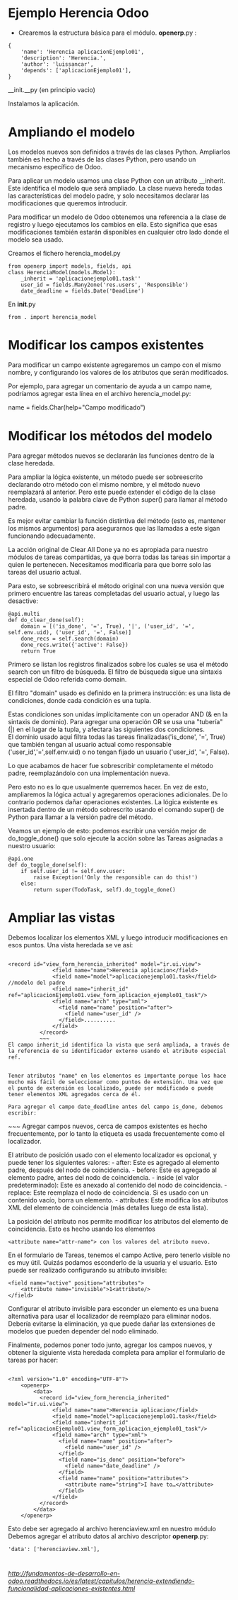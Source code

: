 # Ejemplo Herencia Odoo  
- Crearemos la estructura básica para el módulo.
__openerp__.py  :  
~~~  
{
    'name': 'Herencia aplicacionEjemplo01',
    'description': 'Herencia.',
    'author': 'luissancar',
    'depends': ['aplicacionEjemplo01'],
}

~~~   
__init.__py  (en principio vacio)  

Instalamos la aplicación.  

# Ampliando el modelo  
Los modelos nuevos son definidos a través de las clases Python. Ampliarlos también es hecho a través de las clases Python, pero usando un mecanismo específico de Odoo.  

Para aplicar un modelo usamos una clase Python con un atributo __inherit. Este identifica el modelo que será ampliado. La clase nueva hereda todas las características del modelo padre, y solo necesitamos declarar las modificaciones que queremos introducir.  


Para modificar un modelo de Odoo obtenemos una referencia a la clase de registro y luego ejecutamos los cambios en ella. Esto significa que esas modificaciones también estarán disponibles en cualquier otro lado donde el modelo sea usado.  

Creamos el fichero herencia_model.py  
~~~  
from openerp import models, fields, api
class HerenciaModel(models.Model):
    _inherit = 'aplicacionejemplo01.task''
    user_id = fields.Many2one('res.users', 'Responsible')
    date_deadline = fields.Date('Deadline')

~~~   

En __init__.py  
~~~   
from . import herencia_model
~~~   

# Modificar los campos existentes  
Para modificar un campo existente agregaremos un campo con el mismo nombre, y configurando los valores de los atributos que serán modificados.  

Por ejemplo, para agregar un comentario de ayuda a un campo name, podríamos agregar esta línea en el archivo herencia_model.py:  

name = fields.Char(help="Campo modificado")   


# Modificar los métodos del modelo  
Para agregar métodos nuevos se declararán las funciones dentro de la clase heredada.  

Para ampliar la lógica existente, un método puede ser sobreescrito declarando otro método con el mismo nombre, y el método nuevo reemplazará al anterior. Pero este puede extender el código de la clase heredada, usando la palabra clave de Python super() para llamar al método padre.  

Es mejor evitar cambiar la función distintiva del método (esto es, mantener los mismos argumentos) para asegurarnos que las llamadas a este sigan funcionando adecuadamente.  

La acción original de Clear All Done ya no es apropiada para nuestro módulos de tareas compartidas, ya que borra todas las tareas sin importar a quien le pertenecen. Necesitamos modificarla para que borre solo las tareas del usuario actual.  

Para esto, se sobreescribirá el método original con una nueva versión que primero encuentre las tareas completadas del usuario actual, y luego las desactive:  
~~~   
@api.multi
def do_clear_done(self):
    domain = [('is_done', '=', True), '|', ('user_id', '=', self.env.uid), ('user_id', '=', False)]
    done_recs = self.search(domain)
    done_recs.write({'active': False})
    return True
~~~       
Primero se listan los registros finalizados sobre los cuales se usa el método search con un filtro de búsqueda. El filtro de búsqueda sigue una sintaxis especial de Odoo referida como domain.  

El filtro "domain" usado es definido en la primera instrucción: es una lista de condiciones, donde cada condición es una tupla.  

Estas condiciones son unidas implícitamente con un operador AND (& en la sintaxis de dominio). Para agregar una operación OR se usa una "tubería" (|) en el lugar de la tupla, y afectara las siguientes dos condiciones.   
El dominio usado aquí filtra todas las tareas finalizadas('is_done', '=', True) que también tengan al usuario actual como responsable ('user_id','=',self.env.uid) o no tengan fijado un usuario ('user_id', '=', False).  

Lo que acabamos de hacer fue sobrescribir completamente el método padre, reemplazándolo con una implementación nueva.  

Pero esto no es lo que usualmente querremos hacer. En vez de esto, ampliaremos la lógica actual y agregaremos operaciones adicionales. De lo contrario podemos dañar operaciones existentes. La lógica existente es insertada dentro de un método sobrescrito usando el comando super() de Python para llamar a la versión padre del método.  

Veamos un ejemplo de esto: podemos escribir una versión mejor de do_toggle_done() que solo ejecute la acción sobre las Tareas asignadas a nuestro usuario:  
~~~   
@api.one
def do_toggle_done(self):
    if self.user_id != self.env.user:
        raise Exception('Only the responsible can do this!')
    else:
        return super(TodoTask, self).do_toggle_done()
~~~           


# Ampliar las vistas  
Debemos localizar los elementos XML y luego introducir modificaciones en esos puntos. 
Una vista heredada se ve así:  

~~~  

<record id="view_form_herencia_inherited" model="ir.ui.view">
              <field name="name">Herencia aplicacion</field>
              <field name="model">aplicacionejemplo01.task</field>  //modelo del padre
              <field name="inherit_id" ref="aplicacionEjemplo01.view_form_aplicacion_ejemplo01_task"/>
              <field name="arch" type="xml">
                <field name="name" position="after">
                  <field name="user_id" />
                </field>..........
              </field>
          </record>
          ~~~  
El campo inherit_id identifica la vista que será ampliada, a través de la referencia de su identificador externo usando el atributo especial ref. 


Tener atributos "name" en los elementos es importante porque los hace mucho más fácil de seleccionar como puntos de extensión. Una vez que el punto de extensión es localizado, puede ser modificado o puede tener elementos XML agregados cerca de él.  

Para agregar el campo date_deadline antes del campo is_done, debemos escribir:  
~~~  
<field name="is_done" position="before">
    <field name="date_deadline" />
</field>
~~~  
Agregar campos nuevos, cerca de campos existentes es hecho frecuentemente, por lo tanto la etiqueta <field> es usada frecuentemente como el localizador.   

El atributo de posición usado con el elemento localizador es opcional, y puede tener los siguientes valores: - after: Este es agregado al elemento padre, después del nodo de coincidencia. - before: Este es agregado al elemento padre, antes del nodo de coincidencia. - inside (el valor predeterminado): Este es anexado al contenido del nodo de coincidencia. - replace: Este reemplaza el nodo de coincidencia. Si es usado con un contenido vacío, borra un elemento. - attributes: Este modifica los atributos XML del elemento de coincidencia (más detalles luego de esta lista).  

La posición del atributo nos permite modificar los atributos del elemento de coincidencia. Esto es hecho usando los elementos   
~~~  
<attribute name="attr-name"> con los valores del atributo nuevo.
~~~  
En el formulario de Tareas, tenemos el campo Active, pero tenerlo visible no es muy útil. Quizás podamos esconderlo de la usuaria y el usuario. Esto puede ser realizado configurando su atributo invisible:  

~~~  
<field name="active" position="attributes">
    <attribute name="invisible">1<attribute/>
</field>
~~~  
Configurar el atributo invisible para esconder un elemento es una buena alternativa para usar el localizador de reemplazo para eliminar nodos. Debería evitarse la eliminación, ya que puede dañar las extensiones de modelos que pueden depender del nodo eliminado.  

Finalmente, podemos poner todo junto, agregar los campos nuevos, y obtener la siguiente vista heredada completa para ampliar el formulario de tareas por hacer:  
~~~  

<?xml version="1.0" encoding="UTF-8"?>
    <openerp>
        <data>
          <record id="view_form_herencia_inherited" model="ir.ui.view">
              <field name="name">Herencia aplicacion</field>
              <field name="model">aplicacionejemplo01.task</field>
              <field name="inherit_id" ref="aplicacionEjemplo01.view_form_aplicacion_ejemplo01_task"/>
              <field name="arch" type="xml">
                <field name="name" position="after">
                  <field name="user_id" />
                </field>
                <field name="is_done" position="before">
                  <field name="date_deadline" />
                </field>
                <field name="name" position="attributes">
                  <attribute name="string">I have to…</attribute>
                </field>
              </field>
          </record>
        </data>
    </openerp>

~~~  
Esto debe ser agregado al archivo herenciaview.xml en nuestro módulo  
Debemos agregar el atributo datos al archivo descriptor __openerp__.py:  
~~~  
'data': ['herenciaview.xml'],
~~~  





#  
##  
###  
####  
#####  
###### http://fundamentos-de-desarrollo-en-odoo.readthedocs.io/es/latest/capitulos/herencia-extendiendo-funcionalidad-aplicaciones-existentes.html
